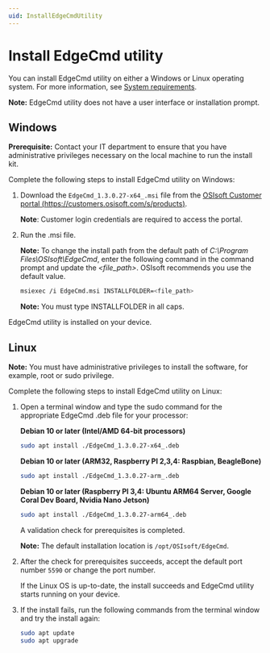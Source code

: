 ```yaml
---
uid: InstallEdgeCmdUtility
---
```


# Install EdgeCmd utility

You can install EdgeCmd utility on either a Windows or Linux operating system. For more information, see [System requirements](xref:SystemRequirements).

**Note:** EdgeCmd utility does not have a user interface or installation prompt.

## Windows

**Prerequisite:** Contact your IT department to ensure that you have administrative privileges necessary on the local machine to run the install kit.

Complete the following steps to install EdgeCmd utility on Windows:

1. Download the `EdgeCmd_1.3.0.27-x64_.msi` file from the [OSIsoft Customer portal (https://customers.osisoft.com/s/products)](https://customers.osisoft.com/s/products).

    **Note**: Customer login credentials are required to access the portal.

2. Run the .msi file.

   **Note:** To change the install path from the default path of *C:\Program Files\OSIsoft\EdgeCmd*, enter the following command in the command prompt and update the *<file_path>*. OSIsoft recommends you use the default value.

    ```bash
    msiexec /i EdgeCmd.msi INSTALLFOLDER=<file_path>
    ```

   **Note:** You must type INSTALLFOLDER in all caps.

EdgeCmd utility is installed on your device.

## Linux

**Note:** You must have administrative privileges to install the software, for example, root or sudo privilege.

Complete the following steps to install EdgeCmd utility on Linux:

1. Open a terminal window and type the sudo command for the appropriate EdgeCmd .deb file for your processor:

    **Debian 10 or later (Intel/AMD 64-bit processors)**

    ```bash
    sudo apt install ./EdgeCmd_1.3.0.27-x64_.deb
    ```

    **Debian 10 or later (ARM32, Raspberry PI 2,3,4: Raspbian, BeagleBone)**

    ```bash
    sudo apt install ./EdgeCmd_1.3.0.27-arm_.deb
    ```

    **Debian 10 or later (Raspberry PI 3,4: Ubuntu ARM64 Server, Google Coral Dev Board, Nvidia Nano Jetson)**

    ```bash
    sudo apt install ./EdgeCmd_1.3.0.27-arm64_.deb
    ```

    A validation check for prerequisites is completed.

    **Note:** The default installation location is `/opt/OSIsoft/EdgeCmd`.

2. After the check for prerequisites succeeds, accept the default port number `5590` or change the port number.

    If the Linux OS is up-to-date, the install succeeds and EdgeCmd utility starts running on your device.

3. If the install fails, run the following commands from the terminal window and try the install again:

    ```bash
    sudo apt update
    sudo apt upgrade
    ```
